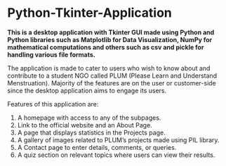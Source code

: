 # Python-Tkinter-Application

**This is a desktop application with Tkinter GUI made using Python and Python libraries such as Matplotlib for Data Visualization, NumPy for mathematical computations and others such as csv and pickle for handling various file formats.**

The application is made to cater to users who wish to know about and contribute to a student NGO called PLUM (Please Learn and Understand Menstruation). Majority of the features are on the user or customer-side since the desktop application aims to engage its users.

Features of this application are:
1. A homepage with access to any of the subpages.
2. Link to the official website and an About Page.
3. A page that displays statistics in the Projects page.
4. A gallery of images related to PLUM’s projects made using PIL library.
5. A Contact page to enter details, comments, or queries.
6. A quiz section on relevant topics where users can view their results.
